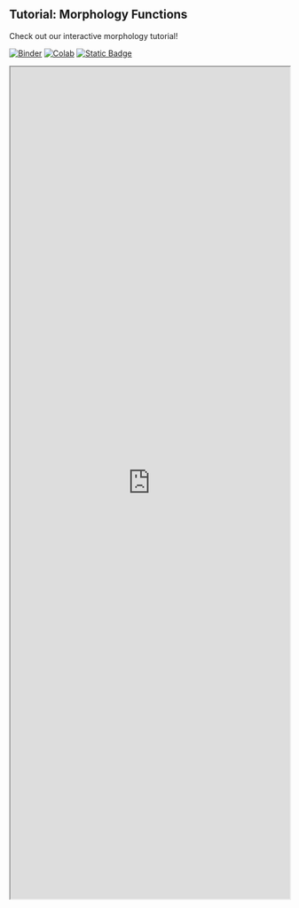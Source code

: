 ## Tutorial: Morphology Functions 

Check out our interactive morphology tutorial! 

[![Binder](https://mybinder.org/badge_logo.svg)](https://mybinder.org/v2/gh/danforthcenter/plantcv-tutorial-morphology/HEAD)
[![Colab](https://colab.research.google.com/assets/colab-badge.svg)](https://colab.research.google.com/github/danforthcenter/plantcv-tutorial-morphology/blob/main/index-Colab.ipynb)
[![Static Badge](https://img.shields.io/badge/Open%20in%20GitHub-black?logo=github)](https://github.com/danforthcenter/plantcv-tutorial-morphology.git)

<iframe src="https://nbviewer.jupyter.org/github/danforthcenter/plantcv-tutorial-morphology/blob/main/index.ipynb" width="100%" height="1500px"></iframe>
